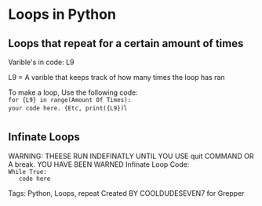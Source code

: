 # Loops in Python
## Loops that repeat for a certain amount of times
Varible's in code:
L9

L9 = A varible that keeps track of how many times the loop has ran

To make a loop, Use the following code:\
`for {L9} in range(Amount Of Times):`\
 `your code here. {Etc, print({L9})`\
 
 
 #
 ## Infinate Loops
 
 
 
 
 WARNING: THEESE RUN INDEFINATLY UNTIL YOU USE  quit COMMAND OR A break. YOU HAVE BEEN WARNED 
 Infinate Loop Code:\
  `While True:`\
  `   code here`


  Tags: Python, Loops, repeat
  Created BY COOLDUDESEVEN7 for Grepper
